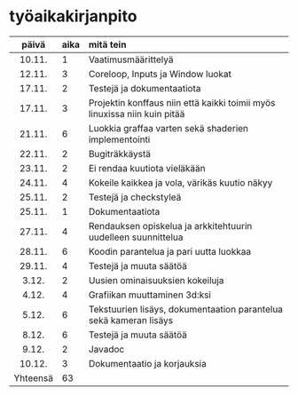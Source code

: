 # työaikakirjanpito

| päivä | aika | mitä tein  |
| :----:|:-----| :-----|
| 10.11. | 1    | Vaatimusmäärittelyä |
| 12.11. | 3    | Coreloop, Inputs ja Window luokat |
| 17.11. | 2    | Testejä ja dokumentaatiota |
| 17.11. | 3    | Projektin konffaus niin että kaikki toimii myös linuxissa niin kuin pitää |
| 21.11. | 6    | Luokkia graffaa varten sekä shaderien implementointi |
| 22.11. | 2	| Bugiträkkäystä |
| 23.11. | 2    | Ei rendaa kuutiota vieläkään |
| 24.11. | 4    | Kokeile kaikkea ja vola, värikäs kuutio näkyy |
| 25.11. | 2    | Testejä ja checkstyleä |
| 25.11. | 1    | Dokumentaatiota |
| 27.11. | 4 	| Rendauksen opiskelua ja arkkitehtuurin uudelleen suunnittelua |
| 28.11. | 6    | Koodin parantelua ja pari uutta luokkaa |
| 29.11. | 4    | Testejä ja muuta säätöä |
| 3.12.  | 2    | Uusien ominaisuuksien kokeiluja |
| 4.12.  | 4    | Grafiikan muuttaminen 3d:ksi | 
| 5.12.  | 6    | Tekstuurien lisäys, dokumentaation parantelua sekä kameran lisäys | 
| 8.12.  | 6    | Testejä ja muuta säätöä |
| 9.12.  | 2    | Javadoc |
| 10.12. | 3    | Dokumentaatio ja korjauksia | 
| Yhteensä | 63    | 